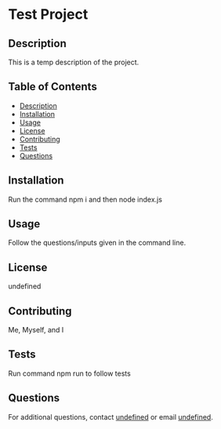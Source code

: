 # Test Project

## Description
This is a temp description of the project.

## Table of Contents
- [Description](#description)
- [Installation](#installation)
- [Usage](#usage)
- [License](#license)
- [Contributing](#contributing)
- [Tests](#tests)
- [Questions](#questions)

## Installation
Run the command npm i and then node index.js

## Usage
Follow the questions/inputs given in the command line.

## License
undefined

## Contributing
Me, Myself, and I

## Tests
Run command npm run to follow tests

## Questions
For additional questions, contact [undefined](https://github.com/undefined) or email [undefined](mailto:undefined).
